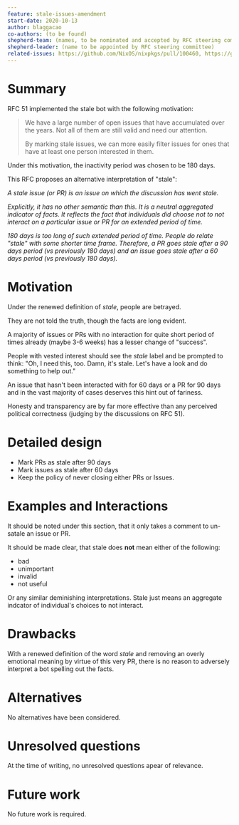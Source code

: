 ```yaml
---
feature: stale-issues-amendment
start-date: 2020-10-13
author: blaggacao
co-authors: (to be found)
shepherd-team: (names, to be nominated and accepted by RFC steering committee)
shepherd-leader: (name to be appointed by RFC steering committee)
related-issues: https://github.com/NixOS/nixpkgs/pull/100460, https://github.com/NixOS/nixpkgs/pull/100462
---
```


# Summary
[summary]: #summary

RFC 51 implemented the stale bot with the following motivation:

> We have a large number of open issues that have accumulated over the years. Not all of them are still valid and need our attention.
> 
> By marking stale issues, we can more easily filter issues for ones that have at least one person interested in them.

Under this motivation, the inactivity period was chosen to be 180 days.

This RFC proposes an alternative interpretation of "stale":

_A stale issue (or PR) is an issue on which the discussion has went stale._

_Explicitly, it has no other semantic than this. It is a neutral 
aggregated indicator of facts. It reflects the fact that 
individuals did choose not to not interact on a particular issue or PR
for an extended period of time._

_180 days is too long of such extended period of time. People do relate
"stale" with some shorter time frame. Therefore, a PR goes stale after
a 90 days period (vs previously 180 days) and an issue goes stale after
a 60 days period (vs previously 180 days)._

# Motivation
[motivation]: #motivation

Under the renewed definition of _stale_, people are betrayed. 

They are not told the truth, though the facts are long evident.

A majority of issues or PRs with no interaction for quite short period
of times already (maybe 3-6 weeks) has a lesser change of "success".

People with vested interest should see the _stale_ label and be prompted
to think: "Oh, I need this, too. Damn, it's stale. Let's have a look
and do something to help out."

An issue that hasn't been interacted with for 60 days or a PR for 90 days
and in the vast majority of cases deserves this hint out of fariness.

Honesty and transparency are by far more effective than any perceived
political correctness (judging by the discussions on RFC 51).

# Detailed design
[design]: #detailed-design

- Mark PRs as stale after 90 days
- Mark issues as stale after 60 days
- Keep the policy of never closing either PRs or Issues.

# Examples and Interactions
[examples-and-interactions]: #examples-and-interactions

It should be noted under this section, that it only takes a comment
to un-satale an issue or PR.

It should be made clear, that stale does **not** mean either of
the following:

- bad
- unimportant
- invalid
- not useful

Or any similar deminishing interpretations. Stale just means an aggregate
indcator of individual's choices to not interact.

# Drawbacks
[drawbacks]: #drawbacks

With a renewed definition of the word _stale_ and removing an overly emotional
meaning by virtue of this very PR, there is no reason to adversely interpret
a bot spelling out the facts.

# Alternatives
[alternatives]: #alternatives

No alternatives have been considered.

# Unresolved questions
[unresolved]: #unresolved-questions

At the time of writing, no unresolved questions apear of relevance.

# Future work
[future]: #future-work

No future work is required.
